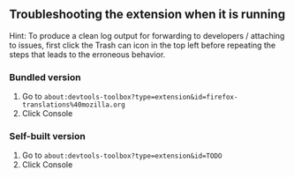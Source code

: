 ## Troubleshooting the extension when it is running

Hint: To produce a clean log output for forwarding to developers / attaching to issues, first click the Trash can icon in the top left before repeating the steps that leads to the erroneous behavior.

### Bundled version

1. Go to `about:devtools-toolbox?type=extension&id=firefox-translations%40mozilla.org`
2. Click Console

### Self-built version

1. Go to `about:devtools-toolbox?type=extension&id=TODO`
2. Click Console
